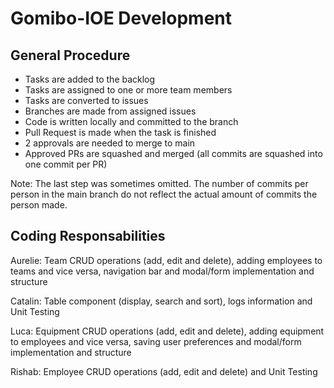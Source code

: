 # Gomibo-IOE Development

## General Procedure
- Tasks are added to the backlog
- Tasks are assigned to one or more team members
- Tasks are converted to issues
- Branches are made from assigned issues
- Code is written locally and committed to the branch
- Pull Request is made when the task is finished
- 2 approvals are needed to merge to main
- Approved PRs are squashed and merged (all commits are squashed into one commit per PR)
  
Note: The last step was sometimes omitted. The number of commits per person in the main branch do not reflect the actual amount of commits the person made.

## Coding Responsabilities
Aurelie: Team CRUD operations (add, edit and delete), adding employees to teams and vice versa, navigation bar and modal/form implementation and structure

Catalin: Table component (display, search and sort), logs information and Unit Testing

Luca: Equipment CRUD operations (add, edit and delete), adding equipment to employees and vice versa, saving user preferences and modal/form implementation and structure

Rishab: Employee CRUD operations (add, edit and delete) and Unit Testing

